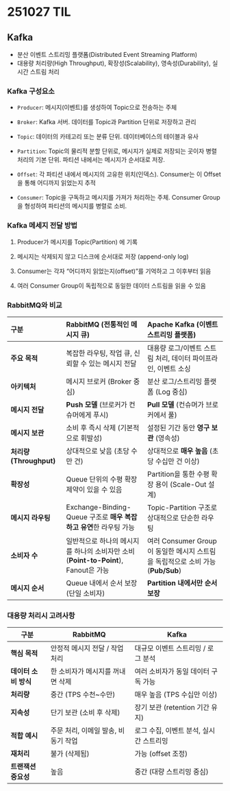 # 251027 TIL

## Kafka
- 분산 이벤트 스트리밍 플랫폼(Distributed Event Streaming Platform)
- 대용량 처리량(High Throughput), 확장성(Scalability), 영속성(Durability), 실시간 스트림 처리

### Kafka 구성요소
- `Producer`: 메시지(이벤트)를 생성하여 Topic으로 전송하는 주체

- `Broker`: Kafka 서버. 데이터를 Topic과 Partition 단위로 저장하고 관리

- `Topic`: 데이터의 카테고리 또는 분류 단위. 데이터베이스의 테이블과 유사

- `Partition`: Topic의 물리적 분할 단위로, 메시지가 실제로 저장되는 곳이자 병렬 처리의 기본 단위. 파티션 내에서는 메시지가 순서대로 저장.

- `Offset`: 각 파티션 내에서 메시지의 고유한 위치(인덱스). Consumer는 이 Offset을 통해 어디까지 읽었는지 추적

- `Consumer`: Topic을 구독하고 메시지를 가져가 처리하는 주체. Consumer Group을 형성하여 파티션의 메시지를 병렬로 소비.

### Kafka 메세지 전달 방법
1. Producer가 메시지를 Topic(Partition) 에 기록

2. 메시지는 삭제되지 않고 디스크에 순서대로 저장 (append-only log)

3. Consumer는 각자 “어디까지 읽었는지(offset)”를 기억하고 그 이후부터 읽음

4. 여러 Consumer Group이 독립적으로 동일한 데이터 스트림을 읽을 수 있음

### RabbitMQ와 비교

| 구분 | RabbitMQ (전통적인 메시지 큐) | Apache Kafka (이벤트 스트리밍 플랫폼) |
| :--- | :--- | :--- |
| **주요 목적** | 복잡한 라우팅, 작업 큐, 신뢰할 수 있는 메시지 전달 | 대용량 로그/이벤트 스트림 처리, 데이터 파이프라인, 이벤트 소싱 |
| **아키텍처** | 메시지 브로커 (Broker 중심) | 분산 로그/스트리밍 플랫폼 (Log 중심) |
| **메시지 전달** | **Push 모델** (브로커가 컨슈머에게 푸시) | **Pull 모델** (컨슈머가 브로커에서 풀) |
| **메시지 보관** | 소비 후 즉시 삭제 (기본적으로 휘발성) | 설정된 기간 동안 **영구 보관** (영속성) |
| **처리량 (Throughput)** | 상대적으로 낮음 (초당 수만 건) | 상대적으로 **매우 높음** (초당 수십만 건 이상) |
| **확장성** | Queue 단위의 수평 확장 제약이 있을 수 있음 | Partition을 통한 수평 확장 용이 (Scale-Out 설계) |
| **메시지 라우팅** | Exchange-Binding-Queue 구조로 **매우 복잡하고 유연**한 라우팅 가능 | Topic-Partition 구조로 상대적으로 단순한 라우팅 |
| **소비자 수** | 일반적으로 하나의 메시지를 하나의 소비자만 소비 (**Point-to-Point**), Fanout은 가능 | 여러 Consumer Group이 동일한 메시지 스트림을 독립적으로 소비 가능 (**Pub/Sub**) |
| **메시지 순서** | Queue 내에서 순서 보장 (단일 소비자) | **Partition 내에서만 순서 보장** |

### 대용량 처리시 고려사항
| 구분            | RabbitMQ           | Kafka                |
| ------------- | --------------------- | ----------------------- |
| **핵심 목적**     | 안정적 메시지 전달 / 작업 처리    | 대규모 이벤트 스트리밍 / 로그 분석    |
| **데이터 소비 방식** | 한 소비자가 메시지를 꺼내면 삭제    | 여러 소비자가 동일 데이터 구독 가능    |
| **처리량**       | 중간 (TPS 수천~수만)        | 매우 높음 (TPS 수십만 이상)      |
| **지속성**       | 단기 보관 (소비 후 삭제)       | 장기 보관 (retention 기간 유지) |
| **적합 예시**     | 주문 처리, 이메일 발송, 비동기 작업 | 로그 수집, 이벤트 분석, 실시간 스트리밍 |
| **재처리**       | 불가 (삭제됨)              | 가능 (offset 조정)          |
| **트랜잭션 중요성**  | 높음                    | 중간 (대량 스트리밍 중심)         |
